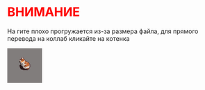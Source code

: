 <h1 style="color: red;"> ВНИМАНИЕ </h1>
На гите плохо прогружается из-за размера файла, для прямого перевода на коллаб кликайте на котенка

<br/>

<a href="https://colab.research.google.com/drive/1PlQUVuRDr_YkYMPX42jKYGvXA9A3t5q0?usp=sharing" alt="на меня"><img src="../pics/sad.JPG" width="80" height="80"></a>
